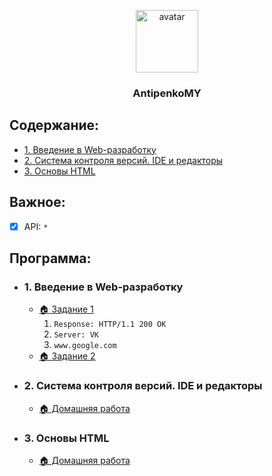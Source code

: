 <p align="center">
  <a href="https://it-kursy.adukar.by/web-design/">
    <img src="https://avatars1.githubusercontent.com/u/25266367?s=400&u=cc29dc0b0f77c788fd2688cb87fb629fddfb03a1&v=4" alt="avatar" width="100px">
  </a>
  <h3 align="center">AntipenkoMY</h3>
</p>

## Содержание:
- [1. Введение в Web-разработку](#1-Введение-в-Web-разработку)
- [2. Система контроля версий. IDE и редакторы](#2-Система-контроля-версий-IDE-и-редакторы)
- [3. Основы HTML](#3-Основы-HTML)


## Важное:
- [x] API: `*`


## Программа:
- ### 1. Введение в Web-разработку
	- [🏠 Задание 1](https://github.com/AdukarIT/AntipenkoMY/tree/master/Task_1)
  		1. `Response: HTTP/1.1 200 OK`
  		2. `Server: VK`
  		3. `www.google.com`
  	- [🏠 Задание 2](https://jsfiddle.net/Maximilllian/02s1kz75/3/)

- ### 2. Система контроля версий. IDE и редакторы
	- [🏠 Домашняя работа]()
	

- ### 3. Основы HTML
	- [🏠 Домашняя работа]()